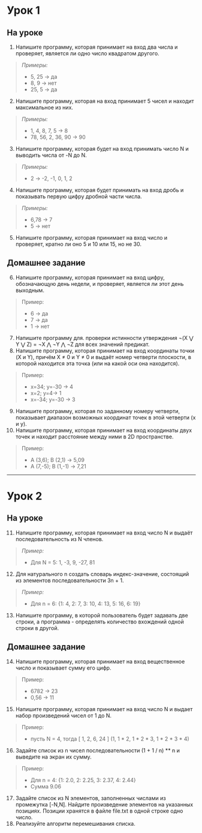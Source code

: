 # Урок 1
## На уроке
1. Напишите программу, которая принимает на вход два числа и проверяет, является ли одно число квадратом другого.
> *Примеры:*
>    * 5, 25 -> да
>    * 8, 9 -> нет
>    * 25, 5 -> да
2. Напишите программу, которая на вход принимает 5 чисел и находит максимальное из них.
> *Примеры:*
>    * 1, 4, 8, 7, 5 -> 8
>    * 78, 56, 2, 36, 90 -> 90
3. Напишите программу, которая будет на вход принимать число N и выводить числа от -N до N.
> *Примеры:*
>    * 2 -> -2, -1, 0, 1, 2
4. Напишите программу, которая будет принимать на вход дробь и показывать первую цифру дробной части числа.
> *Примеры:*
>    * 6,78 -> 7
>    * 5 -> нет
5. Напишите программу, которая принимает на вход число и проверяет, кратно ли оно 5 и 10 или 15, но не 30.
## Домашнее задание
6. Напишите программу, которая принимает на вход цифру, обозначающую день недели, и проверяет, является ли этот день выходным.
> Пример:
>   - 6 -> да
>   - 7 -> да
>   - 1 -> нет
7. Напишите программу для. проверки истинности утверждения ¬(X ⋁ Y ⋁ Z) = ¬X ⋀ ¬Y ⋀ ¬Z для всех значений предикат.
8. Напишите программу, которая принимает на вход координаты точки (X и Y), причём X ≠ 0 и Y ≠ 0 и выдаёт номер четверти плоскости, в которой находится эта точка (или на какой оси она находится).
> Пример:
>   - x=34; y=-30 -> 4
>   - x=2; y=4-> 1
>   - x=-34; y=-30 -> 3
9. Напишите программу, которая по заданному номеру четверти, показывает диапазон возможных координат точек в этой четверти (x и y).
10. Напишите программу, которая принимает на вход координаты двух точек и находит расстояние между ними в 2D пространстве.
> Пример:
>   - A (3,6); B (2,1) -> 5,09
>   - A (7,-5); B (1,-1) -> 7,21

***
# Урок 2
## На уроке
11. Напишите программу, которая принимает на вход число N и выдаёт последовательность из N членов.
>*Пример:*
>- Для N = 5: 1, -3, 9, -27, 81
12. Для натурального n создать словарь индекс-значение, состоящий из элементов последовательности 3n + 1.
>*Пример:*
>- Для n = 6: {1: 4, 2: 7, 3: 10, 4: 13, 5: 16, 6: 19}
13. Напишите программу, в которой пользователь будет задавать две строки, а программа - определять количество вхождений одной строки в другой.
## Домашнее задание
14. Напишите программу, которая принимает на вход вещественное число и показывает сумму его цифр.
>Пример:
>- 6782 -> 23
>- 0,56 -> 11
15. Напишите программу, которая принимает на вход число N и выдает набор произведений чисел от 1 до N.
>Пример:
>- пусть N = 4, тогда [ 1, 2, 6, 24 ] (1, 1 * 2, 1 * 2 * 3, 1 * 2 * 3 * 4)
16. Задайте список из n чисел последовательности (1 + 1 / n) ** n и выведите на экран их сумму.
>Пример:
>- Для n = 4: {1: 2.0, 2: 2.25, 3: 2.37, 4: 2.44}
>- Сумма 9.06
17. Задайте список из N элементов, заполненных числами из промежутка [-N,N]. Найдите произведение элементов на указанных позициях. Позиции хранятся в файле file.txt в одной строке одно число.
18. Реализуйте алгоритм перемешивания списка.